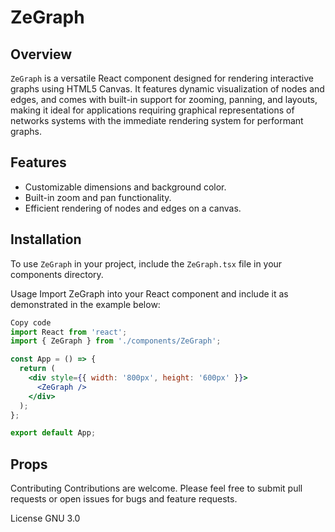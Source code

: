 # ZeGraph

## Overview

`ZeGraph` is a versatile React component designed for rendering interactive graphs using HTML5 Canvas. It features dynamic visualization of nodes and edges, and comes with built-in support for zooming, panning, and layouts, making it ideal for applications requiring graphical representations of networks systems with the immediate rendering system for performant graphs.

## Features

- Customizable dimensions and background color.
- Built-in zoom and pan functionality.
- Efficient rendering of nodes and edges on a canvas.

## Installation

To use `ZeGraph` in your project, include the `ZeGraph.tsx` file in your components directory.

Usage
Import ZeGraph into your React component and include it as demonstrated in the example below:

```jsx
Copy code
import React from 'react';
import { ZeGraph } from './components/ZeGraph';

const App = () => {
  return (
    <div style={{ width: '800px', height: '600px' }}>
      <ZeGraph />
    </div>
  );
};

export default App;

```

## Props

Contributing
Contributions are welcome. Please feel free to submit pull requests or open issues for bugs and feature requests.

License
GNU 3.0
